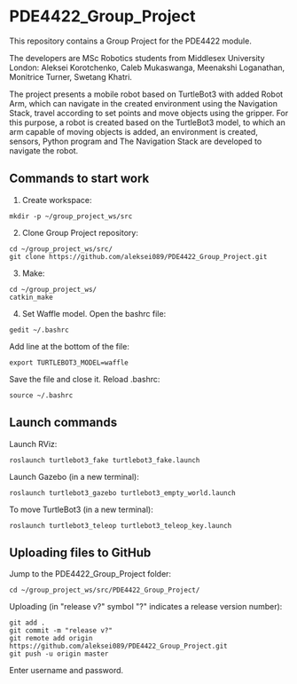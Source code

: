 # PDE4422_Group_Project
This repository contains a Group Project for the PDE4422 module.

The developers are MSc Robotics students from Middlesex University London: Aleksei Korotchenko, Caleb Mukaswanga, Meenakshi Loganathan, Monitrice Turner, Swetang Khatri.

The project presents a mobile robot based on TurtleBot3 with added Robot Arm, which can navigate in the created environment using the Navigation Stack, travel according to set points and move objects using the gripper. For this purpose, a robot is created based on the TurtleBot3 model, to which an arm capable of moving objects is added, an environment is created, sensors, Python program and The Navigation Stack are developed to navigate the robot.

## Commands to start work
1. Create workspace:
```
mkdir -p ~/group_project_ws/src
```
2. Clone Group Project repository:
```
cd ~/group_project_ws/src/
git clone https://github.com/aleksei089/PDE4422_Group_Project.git
```
3. Make:
```
cd ~/group_project_ws/
catkin_make
```
4. Set Waffle model. Open the bashrc file:
```
gedit ~/.bashrc
```
Add line at the bottom of the file:
```
export TURTLEBOT3_MODEL=waffle
```
Save the file and close it. Reload .bashrc:
```
source ~/.bashrc
```
## Launch commands
Launch RViz:
```
roslaunch turtlebot3_fake turtlebot3_fake.launch
```
Launch Gazebo (in a new terminal):
```
roslaunch turtlebot3_gazebo turtlebot3_empty_world.launch
```
To move TurtleBot3 (in a new terminal):
```
roslaunch turtlebot3_teleop turtlebot3_teleop_key.launch
```
## Uploading files to GitHub
Jump to the PDE4422_Group_Project folder:
```
cd ~/group_project_ws/src/PDE4422_Group_Project/
```
Uploading (in "release v?" symbol "?" indicates a release version number):
```
git add .
git commit -m "release v?"
git remote add origin https://github.com/aleksei089/PDE4422_Group_Project.git
git push -u origin master
```
Enter username and password.
